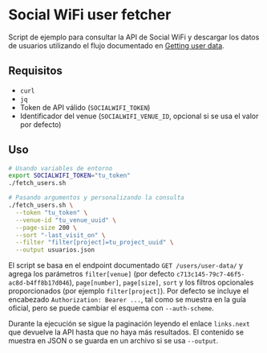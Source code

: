 # Social WiFi user fetcher

Script de ejemplo para consultar la API de Social WiFi y descargar los datos de usuarios utilizando el flujo documentado en [Getting user data](https://developer.socialwifi.com/api/getting-user-data/).

## Requisitos

- `curl`
- `jq`
- Token de API válido (`SOCIALWIFI_TOKEN`)
- Identificador del venue (`SOCIALWIFI_VENUE_ID`, opcional si se usa el valor por defecto)

## Uso

```bash
# Usando variables de entorno
export SOCIALWIFI_TOKEN="tu_token"
./fetch_users.sh

# Pasando argumentos y personalizando la consulta
./fetch_users.sh \
  --token "tu_token" \
  --venue-id "tu_venue_uuid" \
  --page-size 200 \
  --sort "-last_visit_on" \
  --filter "filter[project]=tu_project_uuid" \
  --output usuarios.json
```

El script se basa en el endpoint documentado `GET /users/user-data/` y agrega los parámetros `filter[venue]` (por defecto `c713c145-79c7-46f5-ac8d-b4ff8b17d046`), `page[number]`, `page[size]`, `sort` y los filtros opcionales proporcionados (por ejemplo `filter[project]`). Por defecto se incluye el encabezado `Authorization: Bearer ...`, tal como se muestra en la guía oficial, pero se puede cambiar el esquema con `--auth-scheme`.

Durante la ejecución se sigue la paginación leyendo el enlace `links.next` que devuelve la API hasta que no haya más resultados. El contenido se muestra en JSON o se guarda en un archivo si se usa `--output`.
